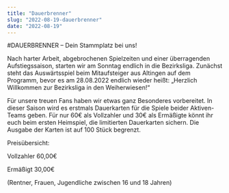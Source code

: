 ```yaml
---
title: "Dauerbrenner"
slug: "2022-08-19-dauerbrenner"
date: "2022-08-19"
---
```

#DAUERBRENNER – Dein Stammplatz bei uns!

Nach harter Arbeit, abgebrochenen Spielzeiten und einer überragenden Aufstiegssaison, starten wir am Sonntag endlich in die Bezirksliga. Zunächst steht das Auswärtsspiel beim Mitaufsteiger aus Altingen auf dem Programm, bevor es am 28.08.2022 endlich wieder heißt: „Herzlich Willkommen zur Bezirksliga in den Weiherwiesen!“

Für unsere treuen Fans haben wir etwas ganz Besonderes vorbereitet. In dieser Saison wird es erstmals Dauerkarten für die Spiele beider Aktiven-Teams geben. Für nur 60€ als Vollzahler und 30€ als Ermäßigte könnt ihr euch beim ersten Heimspiel, die limitierten Dauerkarten sichern. Die Ausgabe der Karten ist auf 100 Stück begrenzt.

Preisübersicht:

Vollzahler           60,00€

Ermäßigt            30,00€

(Rentner, Frauen, Jugendliche zwischen 16 und 18 Jahren)

